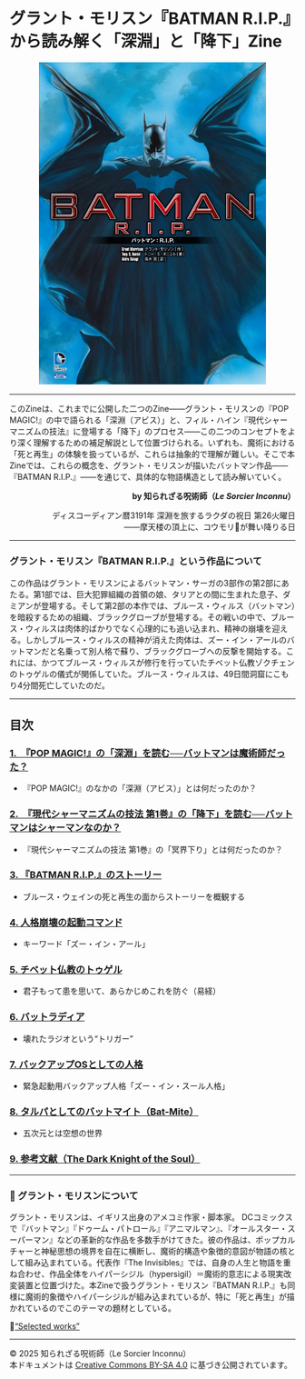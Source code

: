 # グラント・モリスン『BATMAN R.I.P.』から読み解く「深淵」と「降下」Zine

<div align="center">
  <img src="BATMAN_RIP.jpg" width="400">
</div>

---

このZineは、これまでに公開した二つのZine――グラント・モリスンの『POP MAGIC!』の中で語られる「深淵（アビス）」と、フィル・ハイン『現代シャーマニズムの技法』に登場する「降下」のプロセス――この二つのコンセプトをより深く理解するための補足解説として位置づけられる。いずれも、魔術における「死と再生」の体験を扱っているが、これらは抽象的で理解が難しい。そこで本Zineでは、これらの概念を、グラント・モリスンが描いたバットマン作品――『BATMAN R.I.P.』――を通じて、具体的な物語構造として読み解いていく。

<div align="right">

**by 知られざる呪術師（*Le Sorcier Inconnu*）**

ディスコーディアン暦3191年 深淵を旅するラクダの祝日 第26火曜日<br>
――摩天楼の頂上に、コウモリ🦇が舞い降りる日

</div>

---

### グラント・モリスン『BATMAN R.I.P.』という作品について

この作品はグラント・モリスンによるバットマン・サーガの3部作の第2部にあたる。第1部では、巨大犯罪組織の首領の娘、タリアとの間に生まれた息子、ダミアンが登場する。そして第2部の本作では、ブルース・ウィルス（バットマン）を暗殺するための組織、ブラックグローブが登場する。その戦いの中で、ブルース・ウィルスは肉体的ばかりでなく心理的にも追い込まれ、精神の崩壊を迎える。しかしブルース・ウィルスの精神が消えた肉体は、ズー・イン・アールのバットマンだと名乗って別人格で蘇り、ブラックグローブへの反撃を開始する。これには、かつてブルース・ウィルスが修行を行っていたチベット仏教ゾクチェンのトゥゲルの儀式が関係していた。ブルース・ウィルスは、49日間洞窟にこもり4分間死亡していたのだ。

---

## 目次

### [1.　『POP MAGIC!』の「深淵」を読む──バットマンは魔術師だった？](batman_rip_01.md)
- 『POP MAGIC!』のなかの「深淵（アビス）」とは何だったのか？

### [2.　『現代シャーマニズムの技法 第1巻』の「降下」を読む──バットマンはシャーマンなのか？](batman_rip_02.md)
- 『現代シャーマニズムの技法 第1巻』の「冥界下り」とは何だったのか？

### [3. 『BATMAN R.I.P.』のストーリー](batman_rip_03.md)
- ブルース・ウェインの死と再生の面からストーリーを概観する

### [4. 人格崩壊の起動コマンド](batman_rip_04.md)
- キーワード「ズー・イン・アール」

### [5. チベット仏教のトゥゲル](batman_rip_05.md)
- 君子もって患を思いて、あらかじめこれを防ぐ（易経）
  
### [6. バットラディア](batman_rip_06.md)
- 壊れたラジオという“トリガー”

### [7. バックアップOSとしての人格](batman_rip_07.md)
- 緊急起動用バックアップ人格「ズー・イン・スール人格」

### [8. タルパとしてのバットマイト（Bat-Mite）](batman_rip_07a.md)
- 五次元とは空想の世界
  
### [9. 参考文献（The Dark Knight of the Soul）](batman_rip_08.md)

---

### 🐌 グラント・モリスンについて

グラント・モリスンは、イギリス出身のアメコミ作家・脚本家。
DCコミックスで『バットマン』『ドゥーム・パトロール』『アニマルマン』、『オールスター・スーパーマン』などの革新的な作品を多数手がけてきた。彼の作品は、ポップカルチャーと神秘思想の境界を自在に横断し、魔術的構造や象徴的意図が物語の核として組み込まれている。代表作『The Invisibles』では、自身の人生と物語を重ね合わせ、作品全体をハイパーシジル（hypersigil）＝魔術的意志による現実改変装置と位置づけた。本Zineで扱うグラント・モリスン『BATMAN R.I.P.』も同様に魔術的象徴やハイパーシジルが組み込まれているが、特に「死と再生」が描かれているのでこのテーマの題材としている。

🧛[“Selected works”](https://www.grantmorrison.com/gmselects)

---

© 2025 知られざる呪術師（Le Sorcier Inconnu）  
本ドキュメントは [Creative Commons BY-SA 4.0](https://creativecommons.org/licenses/by-sa/4.0/deed.ja) に基づき公開されています。
